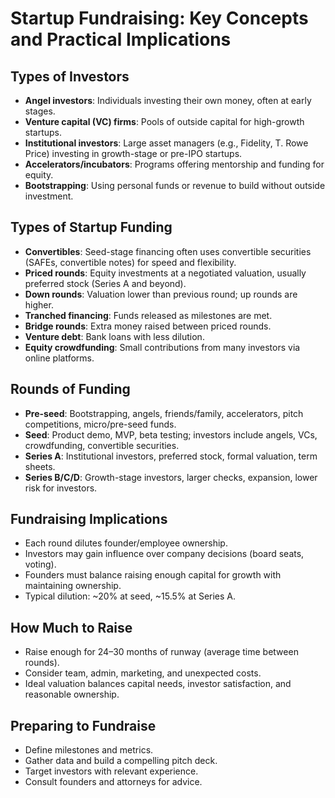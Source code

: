 # Startup Fundraising: Key Concepts and Practical Implications

## Types of Investors
- **Angel investors**: Individuals investing their own money, often at early stages.
- **Venture capital (VC) firms**: Pools of outside capital for high-growth startups.
- **Institutional investors**: Large asset managers (e.g., Fidelity, T. Rowe Price) investing in growth-stage or pre-IPO startups.
- **Accelerators/incubators**: Programs offering mentorship and funding for equity.
- **Bootstrapping**: Using personal funds or revenue to build without outside investment.

## Types of Startup Funding
- **Convertibles**: Seed-stage financing often uses convertible securities (SAFEs, convertible notes) for speed and flexibility.
- **Priced rounds**: Equity investments at a negotiated valuation, usually preferred stock (Series A and beyond).
- **Down rounds**: Valuation lower than previous round; up rounds are higher.
- **Tranched financing**: Funds released as milestones are met.
- **Bridge rounds**: Extra money raised between priced rounds.
- **Venture debt**: Bank loans with less dilution.
- **Equity crowdfunding**: Small contributions from many investors via online platforms.

## Rounds of Funding
- **Pre-seed**: Bootstrapping, angels, friends/family, accelerators, pitch competitions, micro/pre-seed funds.
- **Seed**: Product demo, MVP, beta testing; investors include angels, VCs, crowdfunding, convertible securities.
- **Series A**: Institutional investors, preferred stock, formal valuation, term sheets.
- **Series B/C/D**: Growth-stage investors, larger checks, expansion, lower risk for investors.

## Fundraising Implications
- Each round dilutes founder/employee ownership.
- Investors may gain influence over company decisions (board seats, voting).
- Founders must balance raising enough capital for growth with maintaining ownership.
- Typical dilution: ~20% at seed, ~15.5% at Series A.

## How Much to Raise
- Raise enough for 24–30 months of runway (average time between rounds).
- Consider team, admin, marketing, and unexpected costs.
- Ideal valuation balances capital needs, investor satisfaction, and reasonable ownership.

## Preparing to Fundraise
- Define milestones and metrics.
- Gather data and build a compelling pitch deck.
- Target investors with relevant experience.
- Consult founders and attorneys for advice.